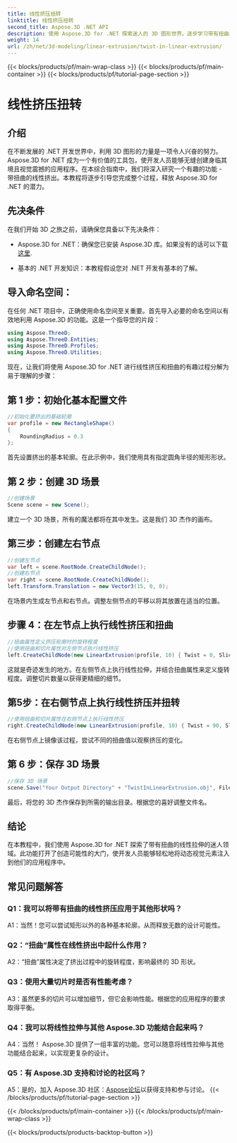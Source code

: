 ```yaml
---
title: 线性挤压扭转
linktitle: 线性挤压扭转
second_title: Aspose.3D .NET API
description: 使用 Aspose.3D for .NET 探索迷人的 3D 图形世界。逐步学习带有扭曲的线性挤压。
weight: 14
url: /zh/net/3d-modeling/linear-extrusion/twist-in-linear-extrusion/
---
```


{{< blocks/products/pf/main-wrap-class >}}
{{< blocks/products/pf/main-container >}}
{{< blocks/products/pf/tutorial-page-section >}}

# 线性挤压扭转

## 介绍

在不断发展的 .NET 开发世界中，利用 3D 图形的力量是一项令人兴奋的努力。 Aspose.3D for .NET 成为一个有价值的工具包，使开发人员能够无缝创建身临其境且视觉震撼的应用程序。在本综合指南中，我们将深入研究一个有趣的功能 - 带扭曲的线性挤出。本教程将逐步引导您完成整个过程，释放 Aspose.3D for .NET 的潜力。

## 先决条件

在我们开始 3D 之旅之前，请确保您具备以下先决条件：

-  Aspose.3D for .NET：确保您已安装 Aspose.3D 库。如果没有的话可以下载[这里](https://releases.aspose.com/3d/net/).

- 基本的 .NET 开发知识：本教程假设您对 .NET 开发有基本的了解。

## 导入命名空间：

在任何 .NET 项目中，正确使用命名空间至关重要。首先导入必要的命名空间以有效地利用 Aspose.3D 的功能。这是一个指导您的片段：

```csharp
using Aspose.ThreeD;
using Aspose.ThreeD.Entities;
using Aspose.ThreeD.Profiles;
using Aspose.ThreeD.Utilities;
```

现在，让我们将使用 Aspose.3D for .NET 进行线性挤压和扭曲的有趣过程分解为易于理解的步骤：

## 第 1 步：初始化基本配置文件

```csharp
//初始化要挤出的基础轮廓
var profile = new RectangleShape()
{
    RoundingRadius = 0.3
};
```

首先设置挤出的基本轮廓。在此示例中，我们使用具有指定圆角半径的矩形形状。

## 第 2 步：创建 3D 场景

```csharp
//创建场景
Scene scene = new Scene();
```

建立一个 3D 场景，所有的魔法都将在其中发生。这是我们 3D 杰作的画布。

## 第三步：创建左右节点

```csharp
//创建左节点
var left = scene.RootNode.CreateChildNode();
//创建右节点
var right = scene.RootNode.CreateChildNode();
left.Transform.Translation = new Vector3(15, 0, 0);
```

在场景内生成左节点和右节点。调整左侧节点的平移以将其放置在适当的位置。

## 步骤 4：在左节点上执行线性挤压和扭曲

```csharp
//扭曲属性定义挤压轮廓时的旋转程度
//使用扭曲和切片属性对左侧节点执行线性挤压
left.CreateChildNode(new LinearExtrusion(profile, 10) { Twist = 0, Slices = 100 });
```

这就是奇迹发生的地方。在左侧节点上执行线性拉伸，并结合扭曲属性来定义旋转程度。调整切片数量以获得更精细的细节。

## 第5步：在右侧节点上执行线性挤压并扭转

```csharp
//使用扭曲和切片属性在右侧节点上执行线性挤压
right.CreateChildNode(new LinearExtrusion(profile, 10) { Twist = 90, Slices = 100 });
```

在右侧节点上镜像该过程，尝试不同的扭曲值以观察挤压的变化。

## 第 6 步：保存 3D 场景

```csharp
//保存 3D 场景
scene.Save("Your Output Directory" + "TwistInLinearExtrusion.obj", FileFormat.WavefrontOBJ);
```

最后，将您的 3D 杰作保存到所需的输出目录。根据您的喜好调整文件名。

## 结论

在本教程中，我们使用 Aspose.3D for .NET 探索了带有扭曲的线性拉伸的迷人领域。此功能打开了创造可能性的大门，使开发人员能够轻松地将动态视觉元素注入到他们的应用程序中。

## 常见问题解答

### Q1：我可以将带有扭曲的线性挤压应用于其他形状吗？

A1：当然！您可以尝试矩形以外的各种基本轮廓，从而释放无数的设计可能性。

### Q2：“扭曲”属性在线性挤出中起什么作用？

A2：“扭曲”属性决定了挤出过程中的旋转程度，影响最终的 3D 形状。

### Q3：使用大量切片时是否有性能考虑？

A3：虽然更多的切片可以增加细节，但它会影响性能。根据您的应用程序的要求取得平衡。

### Q4：我可以将线性拉伸与其他 Aspose.3D 功能结合起来吗？

A4：当然！ Aspose.3D 提供了一组丰富的功能。您可以随意将线性拉伸与其他功能结合起来，以实现更复杂的设计。

### Q5：有 Aspose.3D 支持和讨论的社区吗？

 A5：是的，加入 Aspose.3D 社区：[Aspose论坛](https://forum.aspose.com/c/3d/18)以获得支持和参与讨论。
{{< /blocks/products/pf/tutorial-page-section >}}

{{< /blocks/products/pf/main-container >}}
{{< /blocks/products/pf/main-wrap-class >}}

{{< blocks/products/products-backtop-button >}}
